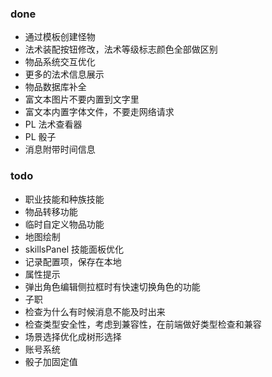 ### done

- 通过模板创建怪物
- 法术装配按钮修改，法术等级标志颜色全部做区别
- 物品系统交互优化
- 更多的法术信息展示
- 物品数据库补全
- 富文本图片不要内置到文字里
- 富文本内置字体文件，不要走网络请求
- PL 法术查看器
- PL 骰子
- 消息附带时间信息

### todo

- 职业技能和种族技能
- 物品转移功能
- 临时自定义物品功能
- 地图绘制
- skillsPanel 技能面板优化
- 记录配置项，保存在本地
- 属性提示
- 弹出角色编辑侧拉框时有快速切换角色的功能
- 子职
- 检查为什么有时候消息不能及时出来
- 检查类型安全性，考虑到兼容性，在前端做好类型检查和兼容
- 场景选择优化成树形选择
- 账号系统
- 骰子加固定值
